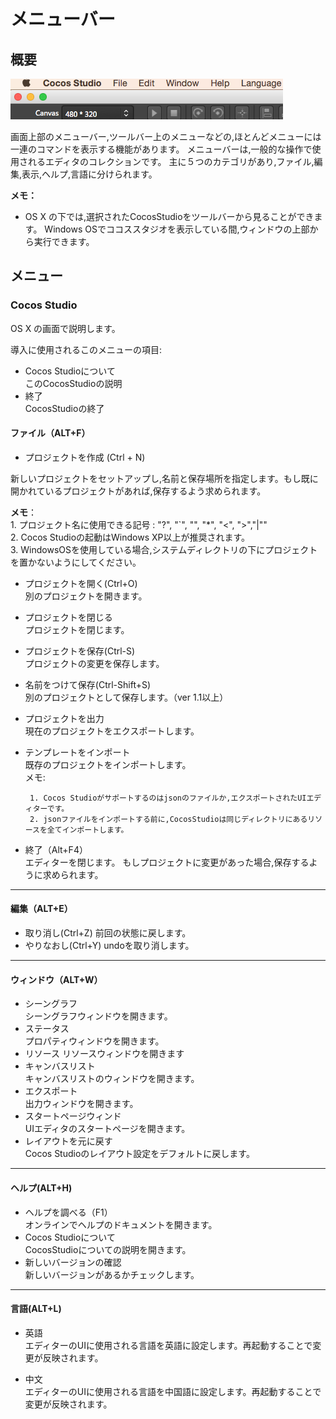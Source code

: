 # メニューバー

## 概要

![](./res/menu_bar_OSX.png)

画面上部のメニューバー,ツールバー上のメニューなどの,ほとんどメニューには一連のコマンドを表示する機能があります。
メニューバーは,一般的な操作で使用されるエディタのコレクションです。
主に５つのカテゴリがあり,ファイル,編集,表示,ヘルプ,言語に分けられます。
 
**メモ：**
- OS X の下では,選択されたCocosStudioをツールバーから見ることができます。
Windows OSでココススタジオを表示している間,ウィンドウの上部から実行できます。

## メニュー

### Cocos Studio
OS X の画面で説明します。

導入に使用されるこのメニューの項目:

- Cocos Studioについて  
	このCocosStudioの説明
- 終了  
	CocosStudioの終了
	
	
#### ファイル（ALT+F）

- プロジェクトを作成 (Ctrl + N)

新しいプロジェクトをセットアップし,名前と保存場所を指定します。もし既に開かれているプロジェクトがあれば,保存するよう求められます。
 
**メモ**：  
	1. プロジェクト名に使用できる記号 : "?", "`", "\", "*", "<", ">","|""  
	2.  Cocos Studioの起動はWindows XP以上が推奨されます。  
	3.  WindowsOSを使用している場合,システムディレクトリの下にプロジェクトを置かないようにしてください。

- プロジェクトを開く(Ctrl+O)   
	別のプロジェクトを開きます。
-  プロジェクトを閉じる  
	プロジェクトを閉じます。
-  プロジェクトを保存(Ctrl-S)  
	プロジェクトの変更を保存します。

- 名前をつけて保存(Ctrl-Shift+S)  
	別のプロジェクトとして保存します。（ver 1.1以上）

-  プロジェクトを出力  
	現在のプロジェクトをエクスポートします。

-  テンプレートをインポート  
	既存のプロジェクトをインポートします。  
		メモ:

		1. Cocos Studioがサポートするのはjsonのファイルか,エクスポートされたUIエディターです。
		2. jsonファイルをインポートする前に,CocosStudioは同じディレクトリにあるリソースを全てインポートします。

- 終了（Alt+F4）  
	エディターを閉じます。 もしプロジェクトに変更があった場合,保存するように求められます。

----------

#### 編集（ALT+E）

-  取り消し(Ctrl+Z)
	前回の状態に戻します。
-  やりなおし(Ctrl+Y)
  	undoを取り消します。

----------

#### ウィンドウ（ALT+W）  

- シーングラフ  
	シーングラフウィンドウを開きます。
- ステータス  
	プロパティウィンドウを開きます。
- リソース 
	リソースウィンドウを開きます
- キャンバスリスト  
	キャンバスリストのウィンドウを開きます。
- エクスポート  
	出力ウィンドウを開きます。
- スタートページウィンド  
	UIエディタのスタートページを開きます。
- レイアウトを元に戻す  
	Cocos Studioのレイアウト設定をデフォルトに戻します。
	
----------

#### ヘルプ(ALT+H)

- ヘルプを調べる（F1）   
	オンラインでヘルプのドキュメントを開きます。
- Cocos Studioについて   
	CocosStudioについての説明を開きます。
- 新しいバージョンの確認  
	新しいバージョンがあるかチェックします。

----------

#### 言語(ALT+L)
- 英語  
	エディターのUIに使用される言語を英語に設定します。再起動することで変更が反映されます。

- 中文  
	エディターのUIに使用される言語を中国語に設定します。再起動することで変更が反映されます。